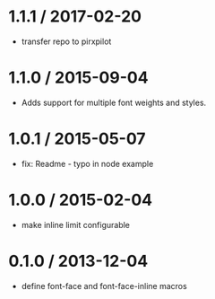 
1.1.1 / 2017-02-20
==================

 * transfer repo to pirxpilot

1.1.0 / 2015-09-04
==================

 * Adds support for multiple font weights and styles.

1.0.1 / 2015-05-07
==================

 * fix: Readme - typo in node example

1.0.0 / 2015-02-04
==================

 * make inline limit configurable

0.1.0 / 2013-12-04
==================

 * define font-face and font-face-inline macros
